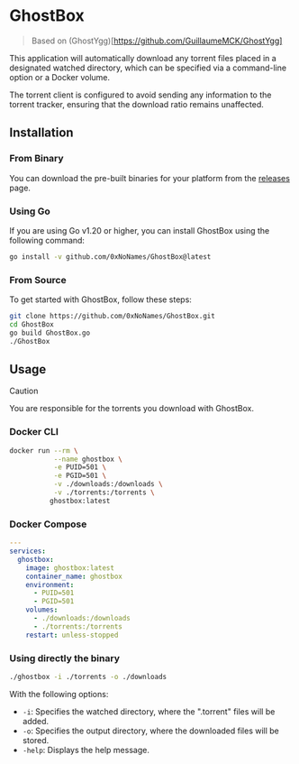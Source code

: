 # GhostBox

> Based on (GhostYgg)[https://github.com/GuillaumeMCK/GhostYgg]

This application will automatically download any torrent files placed in a designated watched directory, which can be specified via a command-line option or a Docker volume.

The torrent client is configured to avoid sending any information to the torrent tracker, ensuring that the download ratio remains unaffected.

## Installation

### From Binary

You can download the pre-built binaries for your platform from the [releases](https://github.com/0xNoNames/GhostBox/releases) page.

### Using Go

If you are using Go v1.20 or higher, you can install GhostBox using the following command:

```bash
go install -v github.com/0xNoNames/GhostBox@latest
```

### From Source

To get started with GhostBox, follow these steps:

```bash
git clone https://github.com/0xNoNames/GhostBox.git
cd GhostBox
go build GhostBox.go
./GhostBox
```

## Usage

> [!CAUTION]
> You are responsible for the torrents you download with GhostBox.

### Docker CLI

```sh
docker run --rm \
           --name ghostbox \
           -e PUID=501 \
           -e PGID=501 \
           -v ./downloads:/downloads \
           -v ./torrents:/torrents \
          ghostbox:latest
```

### Docker Compose

```yaml
---
services:
  ghostbox:
    image: ghostbox:latest
    container_name: ghostbox
    environment:
      - PUID=501
      - PGID=501
    volumes:
      - ./downloads:/downloads
      - ./torrents:/torrents
    restart: unless-stopped
```

### Using directly the binary

```sh
./ghostbox -i ./torrents -o ./downloads
```

With the following options:

- `-i`: Specifies the watched directory, where the ".torrent" files will be added.
- `-o`: Specifies the output directory, where the downloaded files will be stored.
- `-help`: Displays the help message.

